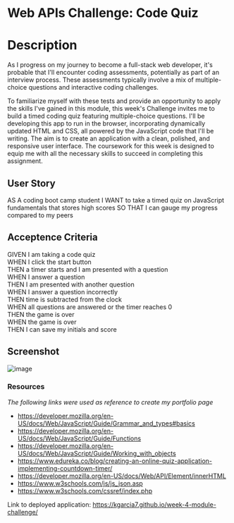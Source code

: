 # Web APIs Challenge: Code Quiz

# Description
As I progress on my journey to become a full-stack web developer, it's probable that I'll encounter coding assessments, potentially as part of an interview process. These assessments typically involve a mix of multiple-choice questions and interactive coding challenges.

To familiarize myself with these tests and provide an opportunity to apply the skills I've gained in this module, this week's Challenge invites me to build a timed coding quiz featuring multiple-choice questions. I'll be developing this app to run in the browser, incorporating dynamically updated HTML and CSS, all powered by the JavaScript code that I'll be writing. The aim is to create an application with a clean, polished, and responsive user interface. The coursework for this week is designed to equip me with all the necessary skills to succeed in completing this assignment.

## User Story
AS A coding boot camp student
I WANT to take a timed quiz on JavaScript fundamentals that stores high scores
SO THAT I can gauge my progress compared to my peers

## Acceptence Criteria
GIVEN I am taking a code quiz  
WHEN I click the start button  
THEN a timer starts and I am presented with a question  
WHEN I answer a question  
THEN I am presented with another question  
WHEN I answer a question incorrectly  
THEN time is subtracted from the clock  
WHEN all questions are answered or the timer reaches 0  
THEN the game is over  
WHEN the game is over  
THEN I can save my initials and score  

## Screenshot
![image](https://github.com/kgarcia7/week-4-module-challenge/assets/141987295/ccfdfdec-dad7-43f4-94d1-7d7540936fa9)

### Resources
*The following links were used as reference to create my portfolio page*

- https://developer.mozilla.org/en-US/docs/Web/JavaScript/Guide/Grammar_and_types#basics
- https://developer.mozilla.org/en-US/docs/Web/JavaScript/Guide/Functions
- https://developer.mozilla.org/en-US/docs/Web/JavaScript/Guide/Working_with_objects
- https://www.edureka.co/blog/creating-an-online-quiz-application-implementing-countdown-timer/
- https://developer.mozilla.org/en-US/docs/Web/API/Element/innerHTML
- https://www.w3schools.com/js/js_json.asp
- https://www.w3schools.com/cssref/index.php

Link to deployed application: https://kgarcia7.github.io/week-4-module-challenge/
